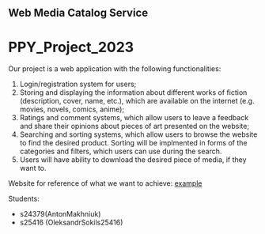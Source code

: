 ## Web Media Catalog Service
# PPY_Project_2023
Our project is a web application with the following functionalities:

1. Login/registration system for users;
2. Storing and displaying the information about different works of fiction (description, cover, name, etc.), which are available on the internet (e.g. movies, novels, comics, anime);
3. Ratings and comment systems, which allow users to leave a feedback and share their opinions about pieces of art presented on the website;
4. Searching and sorting systems, which allow users to browse the website to find the desired product. Sorting will be implmented in forms of the categories and filters, which users can use during the search.
5. Users will have ability to download the desired piece of media, if they want to.

Website for reference of what we want to achieve: [example](https://shikimori.one/)

Students:
- s24379(AntonMakhniuk)
- s25416 (OleksandrSokils25416)
